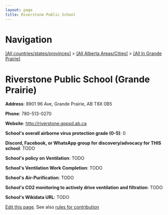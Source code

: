```yaml
---
layout: page
title: Riverstone Public School
---
```

# Navigation

[[All countries/states/provinces]](../../..) > [[All Alberta Areas/Cities]](../..) > [[All In Grande Prairie]](..)

# Riverstone Public School (Grande Prairie)

**Address**: 8901 96 Ave, Grande Prairie, AB T8X 0B5

**Phone**: 780-513-0270

**Website**: <http://riverstone.gppsd.ab.ca>

**School's overall airborne virus protection grade (0-5)**: 0

**Discord, Facebook, or WhatsApp group for discovery/advocacy for THIS school**: TODO

**School's policy on Ventilation**: TODO

**School's Ventilation Work Completion**: TODO

**School's Air-Purification**: TODO

**School's CO2 monitoring to actively drive ventilation and filtration**: TODO

**School's Wikidata URL**: TODO


[Edit this page](https://github.com/ventilate-schools/AB/edit/main/./Grande_Prairie/Riverstone_Public_School.md). See also [rules for contribution](../../../contribution-rules/)